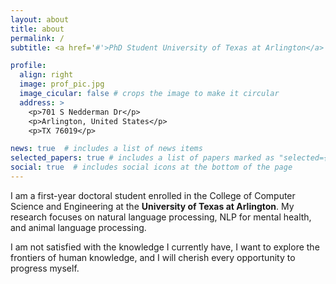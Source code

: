 ```yaml
---
layout: about
title: about
permalink: /
subtitle: <a href='#'>PhD Student University of Texas at Arlington</a> ERB 316. 

profile:
  align: right
  image: prof_pic.jpg
  image_cicular: false # crops the image to make it circular
  address: >
    <p>701 S Nedderman Dr</p>
    <p>Arlington, United States</p>
    <p>TX 76019</p>

news: true  # includes a list of news items
selected_papers: true # includes a list of papers marked as "selected={true}"
social: true  # includes social icons at the bottom of the page
---
```


<!--
Write your biography here. Tell the world about yourself. Link to your favorite [subreddit](http://reddit.com). You can put a picture in, too. The code is already in, just name your picture `prof_pic.jpg` and put it in the `img/` folder.

Put your address / P.O. box / other info right below your picture. You can also disable any these elements by editing `profile` property of the YAML header of your `_pages/about.md`. Edit `_bibliography/papers.bib` and Jekyll will render your [publications page](/al-folio/publications/) automatically.

Link to your social media connections, too. This theme is set up to use [Font Awesome icons](http://fortawesome.github.io/Font-Awesome/) and [Academicons](https://jpswalsh.github.io/academicons/), like the ones below. Add your Facebook, Twitter, LinkedIn, Google Scholar, or just disable all of them.
-->

I am a first-year doctoral student enrolled in the College of Computer Science and Engineering at the **University of Texas at Arlington**. My research focuses on natural language processing, NLP for mental health, and animal language processing.

I am not satisfied with the knowledge I currently have, I want to explore the frontiers of human knowledge, and I will cherish every opportunity to progress myself.
